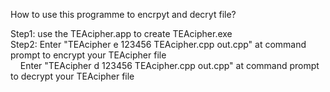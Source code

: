 How to use this programme to encrpyt and decryt file?

Step1:  use the TEAcipher.app to create TEAcipher.exe <br />
Step2:  Enter "TEAcipher  e  123456  TEAcipher.cpp  out.cpp"  at command prompt to encrypt your TEAcipher file <br />
&nbsp;&nbsp;&nbsp;&nbsp;Enter "TEAcipher  d  123456  TEAcipher.cpp  out.cpp"  at command prompt to decrypt your TEAcipher file
